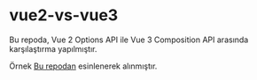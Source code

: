 # vue2-vs-vue3
Bu repoda, Vue 2 Options API ile Vue 3 Composition API arasında karşılaştırma yapılmıştır.

Örnek <a href="https://github.com/academind/vue-3-update/tree/vue3-update/composition-api" target="_blank">Bu repodan</a> esinlenerek alınmıştır. 
